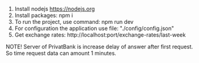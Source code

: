 1. Install nodejs https://nodejs.org
2. Install packages: npm i
3. To run the project, use command: npm run dev
4. For configuration the application use file:  "./config/config.json"
5. Get exchange rates: http://localhost:port/exchange-rates/last-week

NOTE!
Server of PrivatBank is increase delay of answer after first request.
So time request data can amount 1 minutes.
